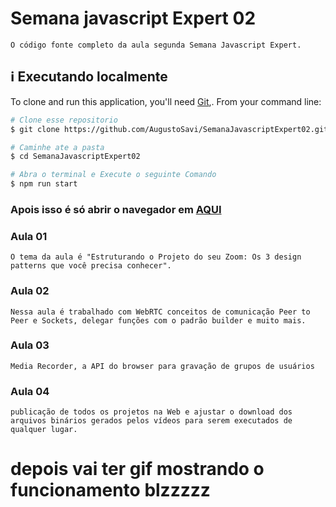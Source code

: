 # Semana javascript Expert 02

    O código fonte completo da aula segunda Semana Javascript Expert.


## :information_source: Executando localmente
To clone and run this application, you'll need [Git](https://git-scm.com),. From your command line:

```bash
# Clone esse repositorio
$ git clone https://github.com/AugustoSavi/SemanaJavascriptExpert02.git

# Caminhe ate a pasta
$ cd SemanaJavascriptExpert02

# Abra o terminal e Execute o seguinte Comando
$ npm run start
```
### Apois isso é só abrir o navegador em [AQUI](http://localhost:8080/)
### Aula 01

    O tema da aula é "Estruturando o Projeto do seu Zoom: Os 3 design patterns que você precisa conhecer".

### Aula 02

    Nessa aula é trabalhado com WebRTC conceitos de comunicação Peer to Peer e Sockets, delegar funções com o padrão builder e muito mais.
    
### Aula 03

    Media Recorder, a API do browser para gravação de grupos de usuários
    
### Aula 04

    publicação de todos os projetos na Web e ajustar o download dos arquivos binários gerados pelos vídeos para serem executados de qualquer lugar. 


# depois vai ter gif mostrando o funcionamento blzzzzz